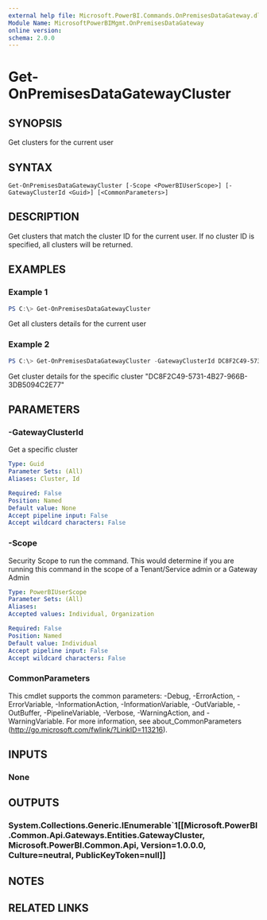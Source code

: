 ```yaml
---
external help file: Microsoft.PowerBI.Commands.OnPremisesDataGateway.dll-Help.xml
Module Name: MicrosoftPowerBIMgmt.OnPremisesDataGateway
online version:
schema: 2.0.0
---
```


# Get-OnPremisesDataGatewayCluster

## SYNOPSIS
Get clusters for the current user

## SYNTAX

```
Get-OnPremisesDataGatewayCluster [-Scope <PowerBIUserScope>] [-GatewayClusterId <Guid>] [<CommonParameters>]
```

## DESCRIPTION
Get clusters that match the cluster ID for the current user. If no cluster ID
is specified, all clusters will be returned.

## EXAMPLES

### Example 1
```powershell
PS C:\> Get-OnPremisesDataGatewayCluster
```

Get all clusters details for the current user

### Example 2
```powershell
PS C:\> Get-OnPremisesDataGatewayCluster -GatewayClusterId DC8F2C49-5731-4B27-966B-3DB5094C2E77
```

Get cluster details for the specific cluster "DC8F2C49-5731-4B27-966B-3DB5094C2E77"

## PARAMETERS

### -GatewayClusterId
Get a specific cluster

```yaml
Type: Guid
Parameter Sets: (All)
Aliases: Cluster, Id

Required: False
Position: Named
Default value: None
Accept pipeline input: False
Accept wildcard characters: False
```

### -Scope
Security Scope to run the command. This would determine if you are running this command in the scope of a Tenant/Service admin or a Gateway Admin

```yaml
Type: PowerBIUserScope
Parameter Sets: (All)
Aliases:
Accepted values: Individual, Organization

Required: False
Position: Named
Default value: Individual
Accept pipeline input: False
Accept wildcard characters: False
```

### CommonParameters
This cmdlet supports the common parameters: -Debug, -ErrorAction, -ErrorVariable, -InformationAction, -InformationVariable, -OutVariable, -OutBuffer, -PipelineVariable, -Verbose, -WarningAction, and -WarningVariable. For more information, see about_CommonParameters (http://go.microsoft.com/fwlink/?LinkID=113216).

## INPUTS

### None

## OUTPUTS

### System.Collections.Generic.IEnumerable`1[[Microsoft.PowerBI.Common.Api.Gateways.Entities.GatewayCluster, Microsoft.PowerBI.Common.Api, Version=1.0.0.0, Culture=neutral, PublicKeyToken=null]]

## NOTES

## RELATED LINKS
